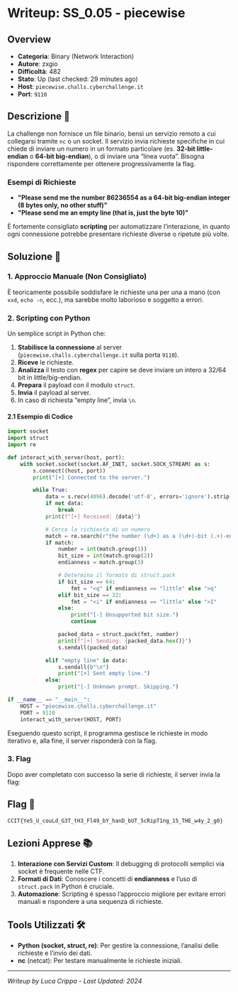# Writeup: SS_0.05 - piecewise

## Overview
- **Categoria**: Binary (Network Interaction)
- **Autore**: zxgio  
- **Difficoltà**: 482  
- **Stato**: Up (last checked: 29 minutes ago)  
- **Host**: `piecewise.challs.cyberchallenge.it`  
- **Port**: `9110`

## Descrizione 📝
La challenge non fornisce un file binario, bensì un servizio remoto a cui collegarsi tramite `nc` o un socket. Il servizio invia richieste specifiche in cui chiede di inviare un numero in un formato particolare (es. **32-bit little-endian** o **64-bit big-endian**), o di inviare una “linea vuota”. Bisogna rispondere correttamente per ottenere progressivamente la flag.

### Esempi di Richieste
- **"Please send me the number 86236554 as a 64-bit big-endian integer (8 bytes only, no other stuff)"**
- **"Please send me an empty line (that is, just the byte 10)"**

È fortemente consigliato **scripting** per automatizzare l’interazione, in quanto ogni connessione potrebbe presentare richieste diverse o ripetute più volte.

## Soluzione 🎯

### 1. Approccio Manuale (Non Consigliato)
È teoricamente possibile soddisfare le richieste una per una a mano (con `xxd`, `echo -n`, ecc.), ma sarebbe molto laborioso e soggetto a errori.

### 2. Scripting con Python
Un semplice script in Python che:
1. **Stabilisce la connessione** al server (`piecewise.challs.cyberchallenge.it` sulla porta `9110`).
2. **Riceve** le richieste.
3. **Analizza** il testo con **regex** per capire se deve inviare un intero a 32/64 bit in little/big-endian.
4. **Prepara** il payload con il modulo `struct`.
5. **Invia** il payload al server.
6. In caso di richiesta “empty line”, invia `\n`.

#### 2.1 Esempio di Codice
```python
import socket
import struct
import re

def interact_with_server(host, port):
    with socket.socket(socket.AF_INET, socket.SOCK_STREAM) as s:
        s.connect((host, port))
        print("[+] Connected to the server.")

        while True:
            data = s.recv(4096).decode('utf-8', errors='ignore').strip()
            if not data:
                break
            print(f"[+] Received: {data}")

            # Cerca la richiesta di un numero
            match = re.search(r"the number (\d+) as a (\d+)-bit (.+)-endian integer", data)
            if match:
                number = int(match.group(1))
                bit_size = int(match.group(2))
                endianness = match.group(3)

                # Determina il formato di struct.pack
                if bit_size == 64:
                    fmt = "<q" if endianness == "little" else ">q"
                elif bit_size == 32:
                    fmt = "<i" if endianness == "little" else ">I"
                else:
                    print("[-] Unsupported bit size.")
                    continue

                packed_data = struct.pack(fmt, number)
                print(f"[+] Sending: {packed_data.hex()}")
                s.sendall(packed_data)

            elif "empty line" in data:
                s.sendall(b"\n")
                print("[+] Sent empty line.")
            else:
                print("[-] Unknown prompt. Skipping.")

if __name__ == "__main__":
    HOST = "piecewise.challs.cyberchallenge.it"
    PORT = 9110
    interact_with_server(HOST, PORT)
```
Eseguendo questo script, il programma gestisce le richieste in modo iterativo e, alla fine, il server risponderà con la flag.

### 3. Flag
Dopo aver completato con successo la serie di richieste, il server invia la flag:

## Flag 🏁
```
CCIT{Ye5_U_couLd_G3T_tH3_Fl49_bY_hanD_bUT_5cRipT1ng_15_THE_w4y_2_g0}
```

## Lezioni Apprese 📚
1. **Interazione con Servizi Custom**: Il debugging di protocolli semplici via socket è frequente nelle CTF.  
2. **Formati di Dati**: Conoscere i concetti di **endianness** e l’uso di `struct.pack` in Python è cruciale.  
3. **Automazione**: Scripting è spesso l’approccio migliore per evitare errori manuali e rispondere a una sequenza di richieste.

## Tools Utilizzati 🛠️
- **Python (socket, struct, re)**: Per gestire la connessione, l’analisi delle richieste e l’invio dei dati.  
- **nc** (netcat): Per testare manualmente le richieste iniziali.

---

*Writeup by Luca Crippa - Last Updated: 2024*
